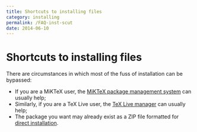 ```yaml
---
title: Shortcuts to installing files
category: installing
permalink: /FAQ-inst-scut
date: 2014-06-10
---
```


# Shortcuts to installing files

There are circumstances in which most of the fuss of installation can
be bypassed:
  

-  If you are a MiKTeX user, the 
    [MiKTeX package management system](FAQ-inst-miktex*.md)
    can usually help;
-  Similarly, if you are a TeX&nbsp;Live user, the 
    [TeX&nbsp;Live manager](FAQ-inst-texlive.md)
    can usually help;
-  The package you want may already exist as a ZIP file
    formatted for [direct installation](FAQ-inst-tds-zip.md).

